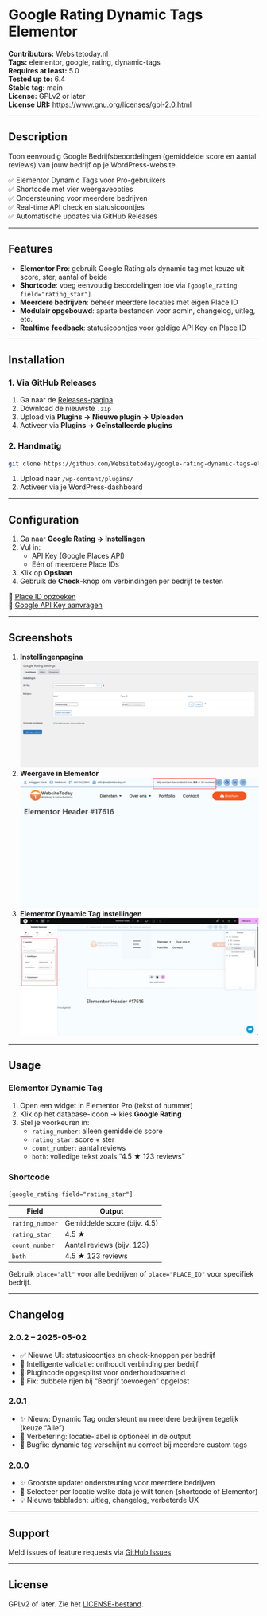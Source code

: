 # Google Rating Dynamic Tags Elementor

**Contributors:** Websitetoday.nl  
**Tags:** elementor, google, rating, dynamic-tags  
**Requires at least:** 5.0  
**Tested up to:** 6.4  
**Stable tag:** main  
**License:** GPLv2 or later  
**License URI:** https://www.gnu.org/licenses/gpl-2.0.html

---

## Description

Toon eenvoudig Google Bedrijfsbeoordelingen (gemiddelde score en aantal reviews) van jouw bedrijf op je WordPress-website.

✅ Elementor Dynamic Tags voor Pro-gebruikers  
✅ Shortcode met vier weergaveopties  
✅ Ondersteuning voor meerdere bedrijven  
✅ Real-time API check en statusicoontjes  
✅ Automatische updates via GitHub Releases  

---

## Features

- **Elementor Pro**: gebruik Google Rating als dynamic tag met keuze uit score, ster, aantal of beide
- **Shortcode**: voeg eenvoudig beoordelingen toe via `[google_rating field="rating_star"]`
- **Meerdere bedrijven**: beheer meerdere locaties met eigen Place ID
- **Modulair opgebouwd**: aparte bestanden voor admin, changelog, uitleg, etc.
- **Realtime feedback**: statusicoontjes voor geldige API Key en Place ID

---

## Installation

### 1. Via GitHub Releases

1. Ga naar de [Releases-pagina](https://github.com/Websitetoday/google-rating-dynamic-tags-elementor-plugin/releases)  
2. Download de nieuwste `.zip`  
3. Upload via **Plugins → Nieuwe plugin → Uploaden**  
4. Activeer via **Plugins → Geïnstalleerde plugins**

### 2. Handmatig

```bash
git clone https://github.com/Websitetoday/google-rating-dynamic-tags-elementor-plugin.git
```

1. Upload naar `/wp-content/plugins/`  
2. Activeer via je WordPress-dashboard

---

## Configuration

1. Ga naar **Google Rating → Instellingen**  
2. Vul in:
   - API Key (Google Places API)
   - Eén of meerdere Place IDs
3. Klik op **Opslaan**  
4. Gebruik de **Check**-knop om verbindingen per bedrijf te testen

🔗 [Place ID opzoeken](https://developers.google.com/maps/documentation/places/web-service/place-id)  
🔐 [Google API Key aanvragen](https://developers.google.com/maps/documentation/places/web-service/get-api-key)

---

## Screenshots

1. **Instellingenpagina**
   ![Instellingen](screenshot-1.png)
2. **Weergave in Elementor**
   ![Frontend](screenshot-2.png)
3. **Elementor Dynamic Tag instellingen**
   ![Dynamic Tag](screenshot-3.png)

---

## Usage

### Elementor Dynamic Tag

1. Open een widget in Elementor Pro (tekst of nummer)  
2. Klik op het database-icoon → kies **Google Rating**  
3. Stel je voorkeuren in:
   - `rating_number`: alleen gemiddelde score
   - `rating_star`: score + ster
   - `count_number`: aantal reviews
   - `both`: volledige tekst zoals “4.5 ★ 123 reviews”

### Shortcode

```shortcode
[google_rating field="rating_star"]
```

| Field           | Output                          |
| --------------- | ------------------------------- |
| `rating_number` | Gemiddelde score (bijv. 4.5)     |
| `rating_star`   | 4.5 ★                            |
| `count_number`  | Aantal reviews (bijv. 123)       |
| `both`          | 4.5 ★ 123 reviews                |

Gebruik `place="all"` voor alle bedrijven of `place="PLACE_ID"` voor specifiek bedrijf.

---

## Changelog

### 2.0.2 – 2025-05-02
- ✅ Nieuwe UI: statusicoontjes en check-knoppen per bedrijf
- 🧠 Intelligente validatie: onthoudt verbinding per bedrijf
- 🧩 Plugincode opgesplitst voor onderhoudbaarheid
- 🐞 Fix: dubbele rijen bij “Bedrijf toevoegen” opgelost

### 2.0.1
- ✨ Nieuw: Dynamic Tag ondersteunt nu meerdere bedrijven tegelijk (keuze “Alle”)
- 🔧 Verbetering: locatie-label is optioneel in de output
- 🐞 Bugfix: dynamic tag verschijnt nu correct bij meerdere custom tags

### 2.0.0
- ✨ Grootste update: ondersteuning voor meerdere bedrijven
- 🔌 Selecteer per locatie welke data je wilt tonen (shortcode of Elementor)
- 💡 Nieuwe tabbladen: uitleg, changelog, verbeterde UX

---

## Support

Meld issues of feature requests via [GitHub Issues](https://github.com/Websitetoday/google-rating-dynamic-tags-elementor-plugin/issues)

---

## License

GPLv2 of later. Zie het [LICENSE-bestand](LICENSE).
